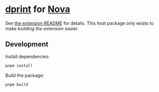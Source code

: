 # [dprint][d] for [Nova][n]

See [the extension README](./dprint.novaextension/README.md) for details. This host package only exists to make *building the extension* easier.

[d]: https://dprint.dev
[n]: https://nova.app

## Development

Install dependencies:

```sh
pnpm install
```

Build the package:

```sh
pnpm build
```
